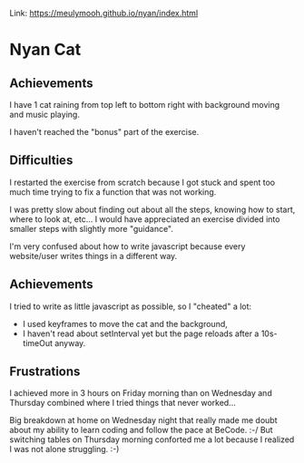 Link: https://meulymooh.github.io/nyan/index.html

# Nyan Cat

## Achievements

I have 1 cat raining from top left to bottom right with background moving and music playing.

I haven't reached the "bonus" part of the exercise.

## Difficulties

I restarted the exercise from scratch because I got stuck and spent too much time trying to fix a function that was not working.

I was pretty slow about finding out about all the steps, knowing how to start, where to look at, etc... I would have appreciated an exercise divided into smaller steps with slightly more "guidance".

I'm very confused about how to write javascript because every website/user writes things in a different way. 


## Achievements

I tried to write as little javascript as possible, so I "cheated" a lot: 
* I used keyframes to move the cat and the background,
* I haven't read about setInterval yet but the page reloads after a 10s-timeOut anyway.

## Frustrations

I achieved more in 3 hours on Friday morning than on Wednesday and Thursday combined where I tried things that never worked...

Big breakdown at home on Wednesday night that really made me doubt about my ability to learn coding and follow the pace at BeCode. :-/ But switching tables on Thursday morning conforted me a lot because I realized I was not alone struggling. :-)